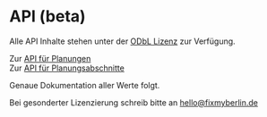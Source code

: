 # API (beta)

Alle API Inhalte stehen unter der [ODbL Lizenz](https://opendatacommons.org/licenses/odbl/) zur Verfügung. 

Zur [API für Planungen](https://api.fixmyberlin.de/api/plannings)<br />
Zur [API für Planungsabschnitte](https://api.fixmyberlin.de/api/planning-sections)

Genaue Dokumentation aller Werte folgt.

Bei gesonderter Lizenzierung schreib bitte an <a href="mailto:hello@fixmyberlin.de">hello@fixmyberlin.de</a>
